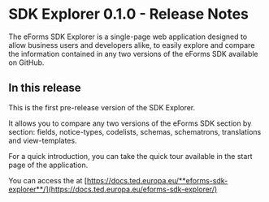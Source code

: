 # SDK Explorer 0.1.0 - Release Notes

The eForms SDK Explorer is a single-page web application designed to allow business users and developers alike, to easily explore and compare the information contained in any two versions of the eForms SDK available on GitHub.


## In this release

This is the first pre-release version of the SDK Explorer.

It allows you to compare any two versions of the eForms SDK section by section: fields, notice-types, codelists, schemas, schematrons, translations and view-templates.

For a quick introduction, you can take the quick tour available in the start page of the application.

You can access the at  [https://docs.ted.europa.eu/**eforms-sdk-explorer**/](https://docs.ted.europa.eu/eforms-sdk-explorer/)


